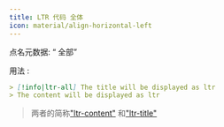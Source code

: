 ```yaml
---
title: LTR 代码 全体
icon: material/align-horizontal-left
---
```


点名元数据: “ 全部”

用法 :

```md
> [!info|ltr-all] The title will be displayed as ltr
> The content will be displayed as ltr
```
> 两者的简称["ltr-content"](../content-styling/page-2.md)
> 和["ltr-title"](../title-styling/page-12.md)
